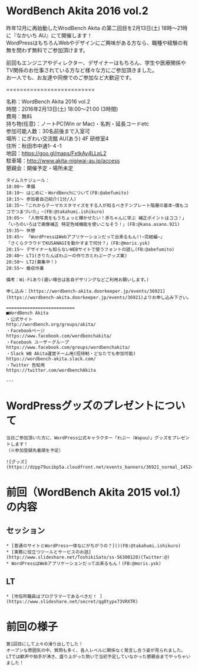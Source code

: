 # WordBench Akita 2016 vol.2

昨年12月に再始動したWrodBench Akita の第二回目を2月13日(土) 18時〜21時に『なかいち AU』にて開催します！  
WordPressはもちろんWebやデザインにご興味がある方なら、職種や経験の有無を問わず無料でご参加頂けます。  

前回もエンジニアやディレクター、デザイナーはもちろん、学生や医療関係やTV関係のお仕事されている方など様々な方にご参加頂きました。  
お一人でも、お友達や同僚でのご参加など大歓迎です。

==========================

名称：WordBench Akita 2016  vol.2  
時間：2016年2月13日(土) 18:00～21:00 (3時間)  
	費用：無料  
	持ち物(任意)：ノートPC(Win or Mac)・名刺・延長コードetc  
	参加可能人数：30名前後まで入室可  
	場所：にぎわい交流館 AU(あう) 4F  研修室4  
	住所：秋田市中通1-４-1  
	地図：https://goo.gl/maps/FxtkAv4LLpL2  
	駐車場：http://www.akita-nigiwai-au.jp/access  
	懇親会：開催予定・場所未定  

	タイムスケジュール：  
	18:00〜 準備  
	18:10〜 はじめに・WordBenchについて(FB:@abefumito)  
	18:15〜 参加者自己紹介(1分/人)  
	18:35〜「これからテーマカスタマイズをする人が知るべきテンプレート階層の基本~僕もココでつまづいた」~(FB:@takahumi.ishikuro)  
	19:05〜 「人物写真をもうちょっと輝かせたい！赤ちゃんに学ぶ 補正ポイントはココ！」  
	「いろのいろはで画像補正 特定色域機能を使いこなそう！」(FB:@kana.asano.921)  
	19:35〜 休憩  
	19:45〜 「WordPressはWebアプリケーションだって出来るもん!!~完結編~」  
	「さくらクラウドでKUSANAGIを動かすまで何分？」(FB:@moris.ysk)  
	20:15〜 デザイナーも知らないWEBサイトで使うフォントの話し(FB:@abefumito)  
	20:40〜 LT1(きりたんぽわぷーの作り方とわぷーグッズ案)  
	20:50〜 LT2(募集中！)
	20:55〜 撤収作業  

	備考：Wi-Fiあり(遅い場合は各自デザリングなどご利用お願いします。)  

	申し込み：[https://wordbench-akita.doorkeeper.jp/events/36921](https://wordbench-akita.doorkeeper.jp/events/36921)よりお申し込み下さい。

	==========================  
	■WordBench Akita  
	・公式サイト  
	http://wordbench.org/groups/akita/  
	・Facebookページ  
	https://www.facebook.com/wordbenchakita/  
	・Facebook ユーザーグループ  
	https://www.facebook.com/groups/wordbenchakita/  
	・Slack WB Akita運営チーム用(招待制・どなたでも参加可能)  
	https://wordbench-akita.slack.com/  
	・Twitter 告知用  
	https://twitter.com/wordbenchAkita  

	---

# WordPressグッズのプレゼントについて

	当日ご参加頂いた方に、WordPress公式キャラクター「わぷー（Wapuu）」グッズをプレゼントします！
	（※参加登録先着順を予定）

	![グッズ](https://dzpp79ucibp5a.cloudfront.net/events_banners/36921_normal_1452499441_wordbench_goods_2016.jpg)

# 前回（WordBench Akita 2015 vol.1）の内容

## セッション
	* [普通のサイトとWordPress一体なにがちがうの？]()(FB:@takahumi.ishikuro)
	* [実務に役立つツールとサービスのお話](http://www.slideshare.net/ToshikiSato/ss-56300120)(Twitter:@)
	* WordPressはWebアプリケーションだって出来るもん！(FB:@moris.ysk)

## LT
	* [市役所職員はプログラマーであるべきだ！ ](https://www.slideshare.net/secret/qg0typx73VRXTR)

# 前回の様子

	第1回目にして上々の滑り出しでした！  
	オープンな雰囲気の中、質問も多く、各人レベルに関係なく発言し合う姿が見られました。  
	LTでは歓声や拍手が沸き、盛り上がった勢いで当初予定していなかった懇親会までやっちゃいました！


